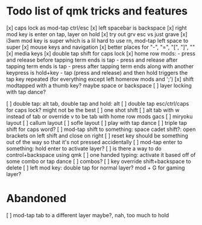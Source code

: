 # Todo list of qmk tricks and features
[x] caps lock as mod-tap ctrl/esc
[x] left spacebar is backspace
[x] right mod key is enter on tap, layer on hold
[x] try out grv esc vs just grave
[x] i3wm mod key is super which is a lil hard to use rn, mod-tap left space to super
[x] mouse keys and navigation
[x] better places for "-", "=", "[", "]", "\"
[x] media keys
[x] double tap shift for caps lock
[x] home row mods: 
    - press and release before tapping term ends is tap
    - press and release after tapping term ends is tap
    - press after tapping term ends along with another keypress is hold+key
    - tap (press and release) and then hold triggers the tap key repeated (for everything except left homerow mods and ';')
[x] shift modtapped with a thumb key? maybe space or backspace
[ ] layer locking with tap dance?

[ ] double tap: alt tab, double tap and hold: alt
[ ] double tap esc/ctrl/caps for caps lock? might not be the best
[ ] one shot shift
[ ] alt tab with w instead of tab or override v to be tab with home row mods gacs
[ ] miryoku layout
[ ] callum layout
[ ] sofle layout
[ ] play with tap dance
[ ] triple tap shift for caps word?
[ ] mod-tap shift to something: space cadet shift?: open brackets on left shift and close on right
[ ] reset key should be something out of the way so that it's not pressed accidentally
[ ] mod-tap enter to something: hold enter to activate layer?
[ ] is there a way to do control+backspace using qmk
[ ] one handed typing: activate it based off of some combo or tap dance
[ ] combos?
[ ] key override shift+backspace to delete
[ ] left mod key: double tap for normal layer? mod + G for gaming layer?

# Abandoned
[ ] mod-tap tab to a different layer maybe?, nah, too much to hold
